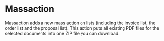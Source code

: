 # Massaction

Massaction adds a new mass action on lists (including the invoice list, the
order list and the proposal list). This action puts all existing PDF files for
the selected documents into one ZIP file you can download.
